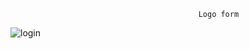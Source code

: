                                               Logo form

![login](https://user-images.githubusercontent.com/66681577/181094878-2500ec69-d569-40af-a3d8-e1fd27a5f6c7.PNG)
